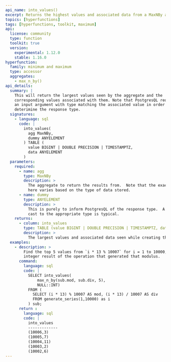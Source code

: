 ```yaml
---
api_name: into_values()
excerpt: Returns the highest values and associated data from a MaxNBy aggregate
topics: [hyperfunctions]
tags: [hyperfunctions, toolkit, maximum]
api:
  license: community
  type: function
  toolkit: true
  version:
    experimental: 1.12.0
    stable: 1.16.0
hyperfunction:
  family: minimum and maximum
  type: accessor
  aggregates:
    - max_n_by()
api_details:
  summary: |
    This will return the largest values seen by the aggregate and the
    corresponding values associated with them. Note that PostgresQL requires
    an input argument with type matching the associated value in order to
    deterimine the response type.
  signatures:
    - language: sql
      code: |
        into_values(
          agg MaxNBy,
          dummy ANYELEMENT
        ) TABLE (
          value BIGINT | DOUBLE PRECISION | TIMESTAMPTZ,
          data ANYELEMENT
        )
  parameters:
    required:
      - name: agg
        type: MaxNBy
        description: >
          The aggregate to return the results from.  Note that the exact type 
          here varies based on the type of data stored.
      - name: dummy
        type: ANYELEMENT
        description: >
          This is purely to inform PostgresQL of the response type.  A NULL
          cast to the appropriate type is typical.
    returns:
      - column: into_values
        type: TABLE (value BIGINT | DOUBLE PRECISION | TIMESTAMPTZ, data ANYELEMENT)
        description: >
          The largest values and associated data seen while creating this aggregate.
  examples:
    - description: >
        Find the top 5 values from `i * 13 % 10007` for i = 1 to 10000, and the
        integer result of the operation that generated that modulus.
      command:
        language: sql
        code: |
          SELECT into_values(
              max_n_by(sub.mod, sub.div, 5),
              NULL::INT)
          FROM (
            SELECT (i * 13) % 10007 AS mod, (i * 13) / 10007 AS div
            FROM generate_series(1,10000) as i
          ) sub;
      return :
        language: sql
        code: |
          into_values 
          -------------
          (10006,3)
          (10005,7)
          (10004,11)
          (10003,2)
          (10002,6)
---
```


